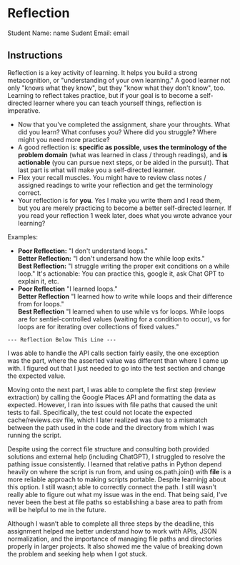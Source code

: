 # Reflection

Student Name:  name
Sudent Email:  email

## Instructions

Reflection is a key activity of learning. It helps you build a strong metacognition, or "understanding of your own learning." A good learner not only "knows what they know", but they "know what they don't know", too. Learning to reflect takes practice, but if your goal is to become a self-directed learner where you can teach yourself things, reflection is imperative.

- Now that you've completed the assignment, share your throughts. What did you learn? What confuses you? Where did you struggle? Where might you need more practice?
- A good reflection is: **specific as possible**,  **uses the terminology of the problem domain** (what was learned in class / through readings), and **is actionable** (you can pursue next steps, or be aided in the pursuit). That last part is what will make you a self-directed learner.
- Flex your recall muscles. You might have to review class notes / assigned readings to write your reflection and get the terminology correct.
- Your reflection is for **you**. Yes I make you write them and I read them, but you are merely practicing to become a better self-directed learner. If you read your reflection 1 week later, does what you wrote advance your learning?

Examples:

- **Poor Reflection:**  "I don't understand loops."   
**Better Reflection:** "I don't undersand how the while loop exits."   
**Best Reflection:** "I struggle writing the proper exit conditions on a while loop." It's actionable: You can practice this, google it, ask Chat GPT to explain it, etc. 
-  **Poor Reflection** "I learned loops."   
**Better Reflection** "I learned how to write while loops and their difference from for loops."   
**Best Reflection** "I learned when to use while vs for loops. While loops are for sentiel-controlled values (waiting for a condition to occur), vs for loops are for iterating over collections of fixed values."

`--- Reflection Below This Line ---`

I was able to handle the API calls section fairly easily, the one exception was the part, where the asserted value was different than where I came up with. I figured out that I just needed to go into the test section and change the expected value.

Moving onto the next part, I was able to complete the first step (review extraction) by calling the Google Places API and formatting the data as expected. However, I ran into issues with file paths that caused the unit tests to fail. Specifically, the test could not locate the expected cache/reviews.csv file, which I later realized was due to a mismatch between the path used in the code and the directory from which I was running the script.

Despite using the correct file structure and consulting both provided solutions and external help (including ChatGPT), I struggled to resolve the pathing issue consistently. I learned that relative paths in Python depend heavily on where the script is run from, and using os.path.join() with __file__ is a more reliable approach to making scripts portable. Despite learninjg about this option. I still wasn;t able to correctly connect the path. I still wasn't really able to figure out what my issue was in the end. That being said, I've never been the best at file paths so establishing a base area to path from will be helpful to me in the future.

Although I wasn’t able to complete all three steps by the deadline, this assignment helped me better understand how to work with APIs, JSON normalization, and the importance of managing file paths and directories properly in larger projects. It also showed me the value of breaking down the problem and seeking help when I got stuck.